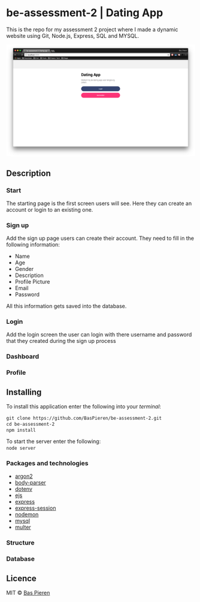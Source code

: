 # be-assessment-2 | Dating App
This is the repo for my assessment 2 project where I made a dynamic website using Git, Node.js, Express, SQL and MYSQL.

![Dating App Start Screenshot](images/dating_app_start_screenshot.png)

## Description

### Start
The starting page is the first screen users will see. Here they can create an account or login to an existing one.

### Sign up
Add the sign up page users can create their account. They need to fill in the following information:

* Name
* Age
* Gender
* Description
* Profile Picture
* Email
* Password

All this information gets saved into the database.

### Login
Add the login screen the user can login with there username and password that they created during the sign up process

### Dashboard

### Profile

## Installing
To install this application enter the following into your _terminal_:
```
git clone https://github.com/BasPieren/be-assessment-2.git
cd be-assessment-2
npm install
```

To start the server enter the following:  
`node server`

### Packages and technologies
* [argon2](https://www.npmjs.com/package/argon2)
* [body-parser](https://www.npmjs.com/package/body-parser-json)
* [dotenv](https://www.npmjs.com/package/dotenv)
* [ejs](https://www.npmjs.com/package/ejs)
* [express](https://www.npmjs.com/package/express)
* [express-session](https://www.npmjs.com/package/express-sessions)
* [nodemon](https://www.npmjs.com/package/nodemon)
* [mysql](https://www.npmjs.com/package/mysql)
* [multer](https://www.npmjs.com/package/multer)

### Structure

### Database

## Licence

MIT © [Bas Pieren](https://github.com/BasPieren)
